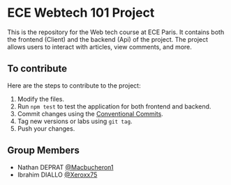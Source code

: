 # ECE Webtech 101 Project

This is the repository for the Web tech course at ECE Paris. It contains both the frontend (Client) and the backend (Api) of the project. The project allows users to interact with articles, view comments, and more.

## To contribute 

Here are the steps to contribute to the project:

1. Modify the files.
2. Run `npm test` to test the application for both frontend and backend.
3. Commit changes using the [Conventional Commits](https://www.conventionalcommits.org/en/v1.0.0/).
4. Tag new versions or labs using `git tag`.
5. Push your changes.

## Group Members

- Nathan DEPRAT [@Macbucheron1](https://github.com/Macbucheron1)
- Ibrahim DIALLO [@Xeroxx75](https://github.com/Xeroxx75)
